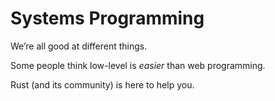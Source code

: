 # Systems Programming

We’re all good at different things.

Some people think low-level is _easier_ than
web programming.

Rust (and its community) is here to help you.
